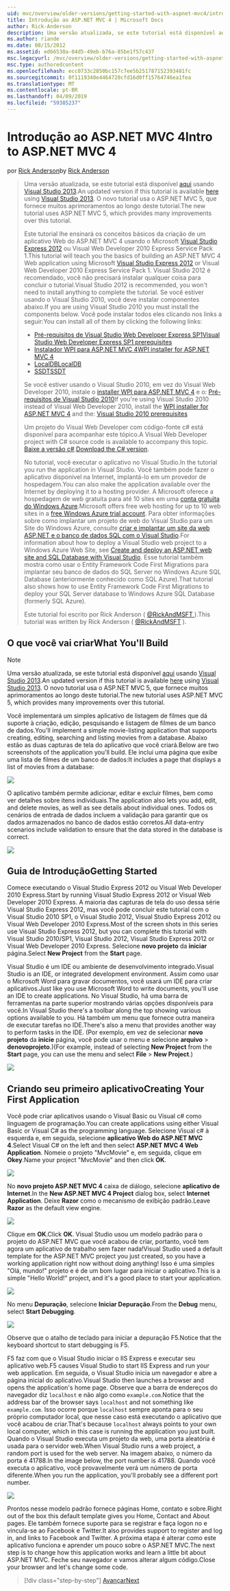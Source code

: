 ```yaml
---
uid: mvc/overview/older-versions/getting-started-with-aspnet-mvc4/intro-to-aspnet-mvc-4
title: Introdução ao ASP.NET MVC 4 | Microsoft Docs
author: Rick-Anderson
description: Uma versão atualizada, se este tutorial está disponível aqui usando o Visual Studio 2013. O novo tutorial usa o ASP.NET MVC 5, que fornece muitos aprimoramentos em t...
ms.author: riande
ms.date: 08/15/2012
ms.assetid: ed66530a-04d5-49eb-b76a-85be1f57c437
msc.legacyurl: /mvc/overview/older-versions/getting-started-with-aspnet-mvc4/intro-to-aspnet-mvc-4
msc.type: authoredcontent
ms.openlocfilehash: ecc0733c2850bc157c7ee5b251787152393481fc
ms.sourcegitcommit: 0f1119340e4464720cfd16d0ff15764746ea1fea
ms.translationtype: MT
ms.contentlocale: pt-BR
ms.lasthandoff: 04/09/2019
ms.locfileid: "59385237"
---
```

# <a name="intro-to-aspnet-mvc-4"></a><span data-ttu-id="95698-104">Introdução ao ASP.NET MVC 4</span><span class="sxs-lookup"><span data-stu-id="95698-104">Intro to ASP.NET MVC 4</span></span>

<span data-ttu-id="95698-105">por [Rick Anderson]((https://twitter.com/RickAndMSFT))</span><span class="sxs-lookup"><span data-stu-id="95698-105">by [Rick Anderson]((https://twitter.com/RickAndMSFT))</span></span>

> <span data-ttu-id="95698-106">Uma versão atualizada, se este tutorial está disponível [aqui](../../getting-started/introduction/getting-started.md) usando [Visual Studio 2013](https://my.visualstudio.com/Downloads?q=visual%20studio%202013).</span><span class="sxs-lookup"><span data-stu-id="95698-106">An updated version if this tutorial is available [here](../../getting-started/introduction/getting-started.md) using [Visual Studio 2013](https://my.visualstudio.com/Downloads?q=visual%20studio%202013).</span></span> <span data-ttu-id="95698-107">O novo tutorial usa o ASP.NET MVC 5, que fornece muitos aprimoramentos ao longo deste tutorial.</span><span class="sxs-lookup"><span data-stu-id="95698-107">The new tutorial uses ASP.NET MVC 5, which provides many improvements over this tutorial.</span></span>
>
> <span data-ttu-id="95698-108">Este tutorial lhe ensinará os conceitos básicos da criação de um aplicativo Web do ASP.NET MVC 4 usando o Microsoft [Visual Studio Express 2012](https://www.microsoft.com/visualstudio/11/products/express) ou Visual Web Developer 2010 Express Service Pack 1.</span><span class="sxs-lookup"><span data-stu-id="95698-108">This tutorial will teach you the basics of building an ASP.NET MVC 4 Web application using Microsoft [Visual Studio Express 2012](https://www.microsoft.com/visualstudio/11/products/express) or Visual Web Developer 2010 Express Service Pack 1.</span></span> <span data-ttu-id="95698-109">Visual Studio 2012 é recomendado, você não precisará instalar qualquer coisa para concluir o tutorial.</span><span class="sxs-lookup"><span data-stu-id="95698-109">Visual Studio 2012 is recommended, you won't need to install anything to complete the tutorial.</span></span> <span data-ttu-id="95698-110">Se você estiver usando o Visual Studio 2010, você deve instalar componentes abaixo.</span><span class="sxs-lookup"><span data-stu-id="95698-110">If you are using Visual Studio 2010 you must install the components below.</span></span> <span data-ttu-id="95698-111">Você pode instalar todos eles clicando nos links a seguir:</span><span class="sxs-lookup"><span data-stu-id="95698-111">You can install all of them by clicking the following links:</span></span>
>
> - [<span data-ttu-id="95698-112">Pré-requisitos de Visual Studio Web Developer Express SP1</span><span class="sxs-lookup"><span data-stu-id="95698-112">Visual Studio Web Developer Express SP1 prerequisites</span></span>](https://www.microsoft.com/web/gallery/install.aspx?appid=VWD2010SP1Pack)
> - [<span data-ttu-id="95698-113">Instalador WPI para ASP.NET MVC 4</span><span class="sxs-lookup"><span data-stu-id="95698-113">WPI installer for ASP.NET MVC 4</span></span>](https://go.microsoft.com/fwlink/?LinkId=243392)
> - [<span data-ttu-id="95698-114">LocalDB</span><span class="sxs-lookup"><span data-stu-id="95698-114">LocalDB</span></span>](https://www.microsoft.com/web/gallery/install.aspx?appid=SQLLocalDBOnly_11_0)
> - [<span data-ttu-id="95698-115">SSDT</span><span class="sxs-lookup"><span data-stu-id="95698-115">SSDT</span></span>](https://blogs.msdn.com/b/rickandy/archive/2012/08/02/installing-and-using-sql-server-data-tools-ssdt-on-visual-studio-2010-and-vwd.aspx)
>
> <span data-ttu-id="95698-116">Se você estiver usando o Visual Studio 2010, em vez do Visual Web Developer 2010, instale o [installer WPI para ASP.NET MVC 4](https://go.microsoft.com/fwlink/?LinkId=243392) e o: [Pré-requisitos de Visual Studio 2010](https://www.microsoft.com/web/gallery/install.aspx?appsxml=&amp;appid=VS2010SP1Pack)</span><span class="sxs-lookup"><span data-stu-id="95698-116">If you're using Visual Studio 2010 instead of Visual Web Developer 2010, install the [WPI installer for ASP.NET MVC 4](https://go.microsoft.com/fwlink/?LinkId=243392) and the: [Visual Studio 2010 prerequisites](https://www.microsoft.com/web/gallery/install.aspx?appsxml=&amp;appid=VS2010SP1Pack)</span></span>
>
> <span data-ttu-id="95698-117">Um projeto do Visual Web Developer com código-fonte c# está disponível para acompanhar este tópico.</span><span class="sxs-lookup"><span data-stu-id="95698-117">A Visual Web Developer project with C# source code is available to accompany this topic.</span></span> <span data-ttu-id="95698-118">[Baixe a versão c#](https://code.msdn.microsoft.com/Intro-to-ASPNET-MVC-4-61d0219d/file/114480/1/MvcMovie.zip).</span><span class="sxs-lookup"><span data-stu-id="95698-118">[Download the C# version](https://code.msdn.microsoft.com/Intro-to-ASPNET-MVC-4-61d0219d/file/114480/1/MvcMovie.zip).</span></span>
>
> <span data-ttu-id="95698-119">No tutorial, você executar o aplicativo no Visual Studio.</span><span class="sxs-lookup"><span data-stu-id="95698-119">In the tutorial you run the application in Visual Studio.</span></span> <span data-ttu-id="95698-120">Você também pode fazer o aplicativo disponível na Internet, implantá-lo em um provedor de hospedagem.</span><span class="sxs-lookup"><span data-stu-id="95698-120">You can also make the application available over the Internet by deploying it to a hosting provider.</span></span> <span data-ttu-id="95698-121">A Microsoft oferece a hospedagem de web gratuita para até 10 sites em uma [conta gratuita do Windows Azure](https://www.windowsazure.com/pricing/free-trial/?WT.mc_id=A443DD604).</span><span class="sxs-lookup"><span data-stu-id="95698-121">Microsoft offers free web hosting for up to 10 web sites in a [free Windows Azure trial account](https://www.windowsazure.com/pricing/free-trial/?WT.mc_id=A443DD604).</span></span> <span data-ttu-id="95698-122">Para obter informações sobre como implantar um projeto de web do Visual Studio para um Site do Windows Azure, consulte [criar e implantar um site da web ASP.NET e o banco de dados SQL com o Visual Studio](https://docs.microsoft.com/dotnet/azure/).</span><span class="sxs-lookup"><span data-stu-id="95698-122">For information about how to deploy a Visual Studio web project to a Windows Azure Web Site, see [Create and deploy an ASP.NET web site and SQL Database with Visual Studio](https://docs.microsoft.com/dotnet/azure/).</span></span> <span data-ttu-id="95698-123">Esse tutorial também mostra como usar o Entity Framework Code First Migrations para implantar seu banco de dados do SQL Server no Windows Azure SQL Database (anteriormente conhecido como SQL Azure).</span><span class="sxs-lookup"><span data-stu-id="95698-123">That tutorial also shows how to use Entity Framework Code First Migrations to deploy your SQL Server database to Windows Azure SQL Database (formerly SQL Azure).</span></span>
>
> <span data-ttu-id="95698-124">Este tutorial foi escrito por Rick Anderson ( [ @RickAndMSFT ](https://twitter.com/#!/RickAndMSFT) ).</span><span class="sxs-lookup"><span data-stu-id="95698-124">This tutorial was written by Rick Anderson ( [@RickAndMSFT](https://twitter.com/#!/RickAndMSFT) ).</span></span>


## <a name="what-youll-build"></a><span data-ttu-id="95698-125">O que você vai criar</span><span class="sxs-lookup"><span data-stu-id="95698-125">What You'll Build</span></span>

> [!NOTE]
> <span data-ttu-id="95698-126">Uma versão atualizada, se este tutorial está disponível [aqui](../../getting-started/introduction/getting-started.md) usando [Visual Studio 2013](https://my.visualstudio.com/Downloads?q=visual%20studio%202013).</span><span class="sxs-lookup"><span data-stu-id="95698-126">An updated version if this tutorial is available [here](../../getting-started/introduction/getting-started.md) using [Visual Studio 2013](https://my.visualstudio.com/Downloads?q=visual%20studio%202013).</span></span> <span data-ttu-id="95698-127">O novo tutorial usa o ASP.NET MVC 5, que fornece muitos aprimoramentos ao longo deste tutorial.</span><span class="sxs-lookup"><span data-stu-id="95698-127">The new tutorial uses ASP.NET MVC 5, which provides many improvements over this tutorial.</span></span>


<span data-ttu-id="95698-128">Você implementará um simples aplicativo de listagem de filmes que dá suporte à criação, edição, pesquisando e listagem de filmes de um banco de dados.</span><span class="sxs-lookup"><span data-stu-id="95698-128">You'll implement a simple movie-listing application that supports creating, editing, searching and listing movies from a database.</span></span> <span data-ttu-id="95698-129">Abaixo estão as duas capturas de tela do aplicativo que você criará.</span><span class="sxs-lookup"><span data-stu-id="95698-129">Below are two screenshots of the application you'll build.</span></span> <span data-ttu-id="95698-130">Ele inclui uma página que exibe uma lista de filmes de um banco de dados:</span><span class="sxs-lookup"><span data-stu-id="95698-130">It includes a page that displays a list of movies from a database:</span></span>

![](intro-to-aspnet-mvc-4/_static/image1.png)

<span data-ttu-id="95698-131">O aplicativo também permite adicionar, editar e excluir filmes, bem como ver detalhes sobre itens individuais.</span><span class="sxs-lookup"><span data-stu-id="95698-131">The application also lets you add, edit, and delete movies, as well as see details about individual ones.</span></span> <span data-ttu-id="95698-132">Todos os cenários de entrada de dados incluem a validação para garantir que os dados armazenados no banco de dados estão corretos.</span><span class="sxs-lookup"><span data-stu-id="95698-132">All data-entry scenarios include validation to ensure that the data stored in the database is correct.</span></span>

![](intro-to-aspnet-mvc-4/_static/image2.png)

## <a name="getting-started"></a><span data-ttu-id="95698-133">Guia de Introdução</span><span class="sxs-lookup"><span data-stu-id="95698-133">Getting Started</span></span>

<span data-ttu-id="95698-134">Comece executando o Visual Studio Express 2012 ou Visual Web Developer 2010 Express.</span><span class="sxs-lookup"><span data-stu-id="95698-134">Start by running Visual Studio Express 2012 or Visual Web Developer 2010 Express.</span></span> <span data-ttu-id="95698-135">A maioria das capturas de tela do uso dessa série Visual Studio Express 2012, mas você pode concluir este tutorial com o Visual Studio 2010 SP1, o Visual Studio 2012, Visual Studio Express 2012 ou Visual Web Developer 2010 Express.</span><span class="sxs-lookup"><span data-stu-id="95698-135">Most of the screen shots in this series use Visual Studio Express 2012, but you can complete this tutorial with Visual Studio 2010/SP1, Visual Studio 2012, Visual Studio Express 2012 or Visual Web Developer 2010 Express.</span></span> <span data-ttu-id="95698-136">Selecione **novo projeto** da **iniciar** página.</span><span class="sxs-lookup"><span data-stu-id="95698-136">Select **New Project** from the **Start** page.</span></span>

<span data-ttu-id="95698-137">Visual Studio é um IDE ou ambiente de desenvolvimento integrado.</span><span class="sxs-lookup"><span data-stu-id="95698-137">Visual Studio is an IDE, or integrated development environment.</span></span> <span data-ttu-id="95698-138">Assim como usar o Microsoft Word para gravar documentos, você usará um IDE para criar aplicativos.</span><span class="sxs-lookup"><span data-stu-id="95698-138">Just like you use Microsoft Word to write documents, you'll use an IDE to create applications.</span></span> <span data-ttu-id="95698-139">No Visual Studio, há uma barra de ferramentas na parte superior mostrando várias opções disponíveis para você.</span><span class="sxs-lookup"><span data-stu-id="95698-139">In Visual Studio there's a toolbar along the top showing various options available to you.</span></span> <span data-ttu-id="95698-140">Há também um menu que fornece outra maneira de executar tarefas no IDE.</span><span class="sxs-lookup"><span data-stu-id="95698-140">There's also a menu that provides another way to perform tasks in the IDE.</span></span> <span data-ttu-id="95698-141">(Por exemplo, em vez de selecionar **novo projeto** da **inicie** página, você pode usar o menu e selecione **arquivo** &gt; **denovoprojeto**.)</span><span class="sxs-lookup"><span data-stu-id="95698-141">(For example, instead of selecting **New Project** from the **Start** page, you can use the menu and select **File** &gt; **New Project**.)</span></span>

![](intro-to-aspnet-mvc-4/_static/image3.png)

## <a name="creating-your-first-application"></a><span data-ttu-id="95698-142">Criando seu primeiro aplicativo</span><span class="sxs-lookup"><span data-stu-id="95698-142">Creating Your First Application</span></span>

<span data-ttu-id="95698-143">Você pode criar aplicativos usando o Visual Basic ou Visual c# como linguagem de programação.</span><span class="sxs-lookup"><span data-stu-id="95698-143">You can create applications using either Visual Basic or Visual C# as the programming language.</span></span> <span data-ttu-id="95698-144">Selecione Visual c# à esquerda e, em seguida, selecione **aplicativo Web do ASP.NET MVC 4**.</span><span class="sxs-lookup"><span data-stu-id="95698-144">Select Visual C# on the left and then select **ASP.NET MVC 4 Web Application**.</span></span> <span data-ttu-id="95698-145">Nomeie o projeto &quot;MvcMovie&quot; e, em seguida, clique em **Okey**.</span><span class="sxs-lookup"><span data-stu-id="95698-145">Name your project &quot;MvcMovie&quot; and then click **OK**.</span></span>

![](intro-to-aspnet-mvc-4/_static/image4.png)

<span data-ttu-id="95698-146">No **novo projeto ASP.NET MVC 4** caixa de diálogo, selecione **aplicativo de Internet**.</span><span class="sxs-lookup"><span data-stu-id="95698-146">In the **New ASP.NET MVC 4 Project** dialog box, select **Internet Application**.</span></span> <span data-ttu-id="95698-147">Deixe **Razor** como o mecanismo de exibição padrão.</span><span class="sxs-lookup"><span data-stu-id="95698-147">Leave **Razor** as the default view engine.</span></span>

![](intro-to-aspnet-mvc-4/_static/image5.png)

<span data-ttu-id="95698-148">Clique em **OK**.</span><span class="sxs-lookup"><span data-stu-id="95698-148">Click **OK**.</span></span> <span data-ttu-id="95698-149">Visual Studio usou um modelo padrão para o projeto do ASP.NET MVC que você acabou de criar, portanto, você tem agora um aplicativo de trabalho sem fazer nada!</span><span class="sxs-lookup"><span data-stu-id="95698-149">Visual Studio used a default template for the ASP.NET MVC project you just created, so you have a working application right now without doing anything!</span></span> <span data-ttu-id="95698-150">Isso é uma simples &quot;Olá, mundo!&quot; projeto e é de um bom lugar para iniciar o aplicativo.</span><span class="sxs-lookup"><span data-stu-id="95698-150">This is a simple &quot;Hello World!&quot; project, and it's a good place to start your application.</span></span>

![](intro-to-aspnet-mvc-4/_static/image6.png)

<span data-ttu-id="95698-151">No menu **Depuração**, selecione **Iniciar Depuração**.</span><span class="sxs-lookup"><span data-stu-id="95698-151">From the **Debug** menu, select **Start Debugging**.</span></span>

![](intro-to-aspnet-mvc-4/_static/image7.png)

<span data-ttu-id="95698-152">Observe que o atalho de teclado para iniciar a depuração F5.</span><span class="sxs-lookup"><span data-stu-id="95698-152">Notice that the keyboard shortcut to start debugging is F5.</span></span>

<span data-ttu-id="95698-153">F5 faz com que o Visual Studio iniciar o IIS Express e executar seu aplicativo web.</span><span class="sxs-lookup"><span data-stu-id="95698-153">F5 causes Visual Studio to start IIS Express and run your web application.</span></span> <span data-ttu-id="95698-154">Em seguida, o Visual Studio inicia um navegador e abre a página inicial do aplicativo.</span><span class="sxs-lookup"><span data-stu-id="95698-154">Visual Studio then launches a browser and opens the application's home page.</span></span> <span data-ttu-id="95698-155">Observe que a barra de endereços do navegador diz `localhost` e não algo como `example.com`.</span><span class="sxs-lookup"><span data-stu-id="95698-155">Notice that the address bar of the browser says `localhost` and not something like `example.com`.</span></span> <span data-ttu-id="95698-156">Isso ocorre porque `localhost` sempre aponta para o seu próprio computador local, que nesse caso está executando o aplicativo que você acabou de criar.</span><span class="sxs-lookup"><span data-stu-id="95698-156">That's because `localhost` always points to your own local computer, which in this case is running the application you just built.</span></span> <span data-ttu-id="95698-157">Quando o Visual Studio executa um projeto da web, uma porta aleatória é usada para o servidor web.</span><span class="sxs-lookup"><span data-stu-id="95698-157">When Visual Studio runs a web project, a random port is used for the web server.</span></span> <span data-ttu-id="95698-158">Na imagem abaixo, o número da porta é 41788.</span><span class="sxs-lookup"><span data-stu-id="95698-158">In the image below, the port number is 41788.</span></span> <span data-ttu-id="95698-159">Quando você executa o aplicativo, você provavelmente verá um número de porta diferente.</span><span class="sxs-lookup"><span data-stu-id="95698-159">When you run the application, you'll probably see a different port number.</span></span>

![](intro-to-aspnet-mvc-4/_static/image8.png)

<span data-ttu-id="95698-160">Prontos nesse modelo padrão fornece páginas Home, contato e sobre.</span><span class="sxs-lookup"><span data-stu-id="95698-160">Right out of the box this default template gives you Home, Contact and About pages.</span></span> <span data-ttu-id="95698-161">Ele também fornece suporte para se registrar e faça logon no e vincula-se ao Facebook e Twitter.</span><span class="sxs-lookup"><span data-stu-id="95698-161">It also provides support to register and log in, and links to Facebook and Twitter.</span></span> <span data-ttu-id="95698-162">A próxima etapa é alterar como este aplicativo funciona e aprender um pouco sobre o ASP.NET MVC.</span><span class="sxs-lookup"><span data-stu-id="95698-162">The next step is to change how this application works and learn a little bit about ASP.NET MVC.</span></span> <span data-ttu-id="95698-163">Feche seu navegador e vamos alterar algum código.</span><span class="sxs-lookup"><span data-stu-id="95698-163">Close your browser and let's change some code.</span></span>

> [!div class="step-by-step"]
> [<span data-ttu-id="95698-164">Avançar</span><span class="sxs-lookup"><span data-stu-id="95698-164">Next</span></span>](adding-a-controller.md)
